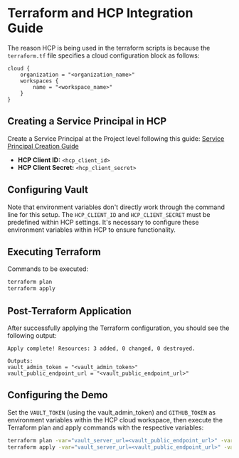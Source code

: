 
# Terraform and HCP Integration Guide

The reason HCP is being used in the terraform scripts is because the `terraform.tf` file specifies a cloud configuration block as follows:

```hcl
cloud {
    organization = "<organization_name>"
    workspaces {
        name = "<workspace_name>"
    }
}
```

## Creating a Service Principal in HCP

Create a Service Principal at the Project level following this guide: [Service Principal Creation Guide](https://registry.terraform.io/providers/hashicorp/hcp/latest/docs/guides/auth#1-create-a-service-principal)

- **HCP Client ID:** `<hcp_client_id>`
- **HCP Client Secret:** `<hcp_client_secret>`

## Configuring Vault

Note that environment variables don't directly work through the command line for this setup. The `HCP_CLIENT_ID` and `HCP_CLIENT_SECRET` must be predefined within HCP settings. It's necessary to configure these environment variables within HCP to ensure functionality.

## Executing Terraform

Commands to be executed:

```bash
terraform plan
terraform apply
```

## Post-Terraform Application

After successfully applying the Terraform configuration, you should see the following output:

```plaintext
Apply complete! Resources: 3 added, 0 changed, 0 destroyed.

Outputs:
vault_admin_token = "<vault_admin_token>"
vault_public_endpoint_url = "<vault_public_endpoint_url>"
```

## Configuring the Demo

Set the `VAULT_TOKEN` (using the vault_admin_token) and `GITHUB_TOKEN` as environment variables within the HCP cloud workspace, then execute the Terraform plan and apply commands with the respective variables:

```bash
terraform plan -var="vault_server_url=<vault_public_endpoint_url>" -var="github_organization=<github_organization>" -var="github_repository=<github_repository>"
terraform apply -var="vault_server_url=<vault_public_endpoint_url>" -var="github_organization=<github_organization>" -var="github_repository=<github_repository>"
```
